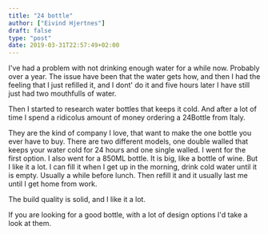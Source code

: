 ```yaml
---
title: "24 bottle"
author: ["Eivind Hjertnes"]
draft: false
type: "post"
date: 2019-03-31T22:57:49+02:00
---
```


I've had a problem with not drinking enough water for a while now.
Probably over a year. The issue have been that the water gets how, and
then I had the feeling that I just refilled it, and I dont' do it and
five hours later I have still just had two mouthfulls of water.

Then I started to research water bottles that keeps it cold. And after a
lot of time I spend a ridicolus amount of money ordering a 24Bottle from
Italy.

They are the kind of company I love, that want to make the one bottle
you ever have to buy. There are two different models, one double walled
that keeps your water cold for 24 hours and one single walled. I went
for the first option. I also went for a 850ML bottle. It is big, like a
bottle of wine. But I like it a lot. I can fill it when I get up in the
morning, drink cold water until it is empty. Usually a while before
lunch. Then refill it and it usually last me until I get home from work.

The build quality is solid, and I like it a lot.

If you are looking for a good bottle, with a lot of design options I'd
take a look at them.

